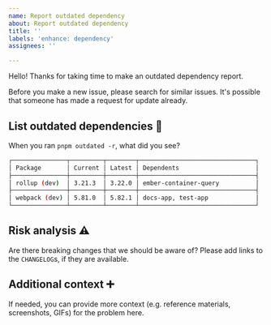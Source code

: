 ```yaml
---
name: Report outdated dependency
about: Report outdated dependency
title: ''
labels: 'enhance: dependency'
assignees: ''

---
```


Hello! Thanks for taking time to make an outdated dependency report.

Before you make a new issue, please search for similar issues. It's possible that someone has made a request for update already.


## List outdated dependencies 🔗

When you ran `pnpm outdated -r`, what did you see?

```sh
┌───────────────┬─────────┬────────┬────────────────────────────────┐
│ Package       │ Current │ Latest │ Dependents                     │
├───────────────┼─────────┼────────┼────────────────────────────────┤
│ rollup (dev)  │ 3.21.3  │ 3.22.0 │ ember-container-query          │
├───────────────┼─────────┼────────┼────────────────────────────────┤
│ webpack (dev) │ 5.81.0  │ 5.82.1 │ docs-app, test-app             │
└───────────────┴─────────┴────────┴────────────────────────────────┘
```


## Risk analysis ⚠️

Are there breaking changes that we should be aware of? Please add links to the `CHANGELOG`s, if they are available.


## Additional context ➕

If needed, you can provide more context (e.g. reference materials, screenshots, GIFs) for the problem here.
